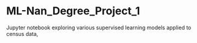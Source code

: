 # ML-Nan_Degree_Project_1
Jupyter notebook exploring various supervised learning models applied to census data,
